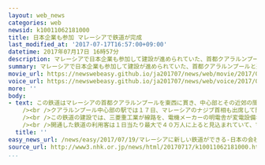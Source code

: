 ```yaml
---
layout: web_news
categories: web
newsid: k10011062181000
title: 日本企業も参加 マレーシアで鉄道が完成
last_modified_at: '2017-07-17T16:57:00+09:00'
datetime: 2017年07月17日 16時57分
description: マレーシアで日本企業も参加して建設が進められていた、首都クアラルンプールと近郊を結ぶ鉄道が完成して、１７日、全線の開通式が行われ、深刻化している交通渋滞の緩和につながることが期待されています。
summary: マレーシアで日本企業も参加して建設が進められていた、首都クアラルンプールと近郊を結ぶ鉄道が完成して、１７日、全線の開通式が行われ、深刻化している交通渋滞の緩和につながることが期待されています。
movie_url: https://newswebeasy.github.io/ja201707/news/web/movie/2017/07/19/k10011062181000.mp4
voice_url: https://newswebeasy.github.io/ja201707/news/web/voice/2017/07/19/k10011062181000.mp3
more: ''
body:
- text: この鉄道はマレーシアの首都クアラルンプールを東西に貫き、中心部とその近郊の間およそ５０キロを１時間２０分余りで結ぶもので、このほど全線が完成しました。<br
    /><br />クアラルンプール中心部の駅では１７日、マレーシアのナジブ首相も出席して開通式が行われました。あいさつに立ったナジブ首相は「車やバスによる移動と比べて所要時間を大幅に短縮でき、都市部で暮らす人たちの生活を劇的に変えることになる」と述べ、通勤時間の短縮で生産性が向上し、経済活動も活発化すると意義を強調しました。<br
    /><br />この鉄道の建設では、三菱重工業が線路を、電機メーカーの明電舎が変電設備などの電力システムをそれぞれ受注しました。このうち、明電舎の老久保敦さんは「東南アジア全体で社会インフラの整備が続いているので、ニーズを取り込んでいきたい」と話していました。<br
    /><br />開通した鉄道の利用客は１日当たり最大で４０万人に上ると見込まれていて、マレーシアで通勤時間帯を中心に深刻化している交通渋滞の緩和につながることが期待されています。
  title: ''
easy_news_url: /news/easy/2017/07/19/マレーシアに新しい鉄道ができる-日本の会社も協力/
source_url: http://www3.nhk.or.jp/news/html/20170717/k10011062181000.html
...
```


